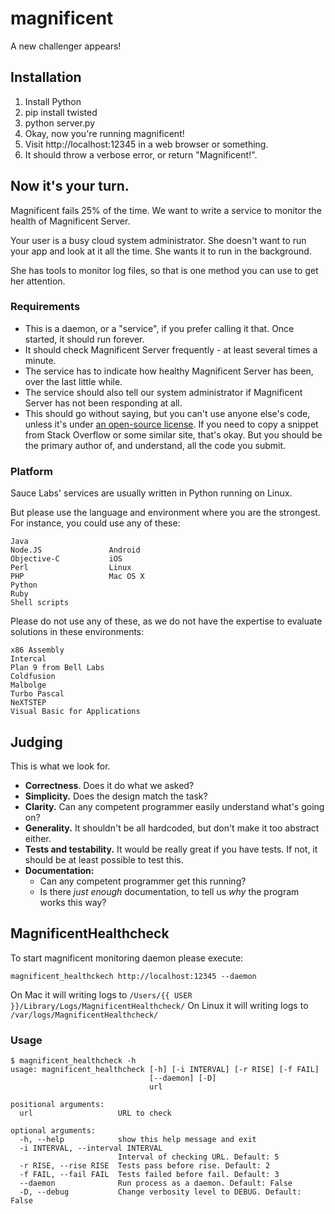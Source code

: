 # magnificent

A new challenger appears!

## Installation

 1. Install Python
 2. pip install twisted
 3. python server.py
 4. Okay, now you're running magnificent!
 5. Visit http://localhost:12345 in a web browser or something.
 6. It should throw a verbose error, or return "Magnificent!".

## Now it's your turn.

Magnificent fails 25% of the time. We want to write a service to monitor the health of Magnificent Server.

Your user is a busy cloud system administrator. She doesn't want to run your app and look at it all the time.
She wants it to run in the background.

She has tools to monitor log files, so that is one method you can use to get her attention.

### Requirements

* This is a daemon, or a "service", if you prefer calling it that. Once started,
  it should run forever.
* It should check Magnificent Server frequently - at least several times a minute.
* The service has to indicate how healthy Magnificent Server has been, over the last little while.
* The service should also tell our system administrator if Magnificent Server has not been responding at all.
* This should go without saying, but you can't use anyone else's code, unless it's under [an open-source license](http://opensource.org/licenses).
  If you need to copy a snippet from Stack Overflow or some similar site, that's okay. But you should 
  be the primary author of, and understand, all the code you submit.

### Platform

Sauce Labs' services are usually written in Python running on Linux.

But please use the language and environment where you are the strongest.
For instance, you could use any of these:

    Java
    Node.JS               Android
    Objective-C           iOS
    Perl                  Linux
    PHP                   Mac OS X
    Python
    Ruby
    Shell scripts

Please do not use any of these, as we do not have the expertise to
evaluate solutions in these environments:

    x86 Assembly
    Intercal
    Plan 9 from Bell Labs
    Coldfusion
    Malbolge
    Turbo Pascal
    NeXTSTEP
    Visual Basic for Applications


## Judging

This is what we look for.

* **Correctness**. Does it do what we asked?
* **Simplicity.** Does the design match the task?
* **Clarity.** Can any competent programmer easily understand what's going on?
* **Generality.** It shouldn't be all hardcoded, but don't make it too abstract either.
* **Tests and testability.** It would be really great if you have tests. If not, it should be
  at least possible to test this.
* **Documentation:**
  * Can any competent programmer get this running?
  * Is there *just enough* documentation, to tell us *why* the program works this way?


## MagnificentHealthcheck

To start magnificent monitoring daemon please execute:

```
magnificent_healthckech http://localhost:12345 --daemon
```

On Mac it will writing logs to `/Users/{{ USER }}/Library/Logs/MagnificentHealthcheck/`
On Linux it will writing logs to `/var/logs/MagnificentHealthcheck/`

### Usage
```
$ magnificent_healthcheck -h
usage: magnificent_healthcheck [-h] [-i INTERVAL] [-r RISE] [-f FAIL]
                               [--daemon] [-D]
                               url

positional arguments:
  url                   URL to check

optional arguments:
  -h, --help            show this help message and exit
  -i INTERVAL, --interval INTERVAL
                        Interval of checking URL. Default: 5
  -r RISE, --rise RISE  Tests pass before rise. Default: 2
  -f FAIL, --fail FAIL  Tests failed before fail. Default: 3
  --daemon              Run process as a daemon. Default: False
  -D, --debug           Change verbosity level to DEBUG. Default: False
```
